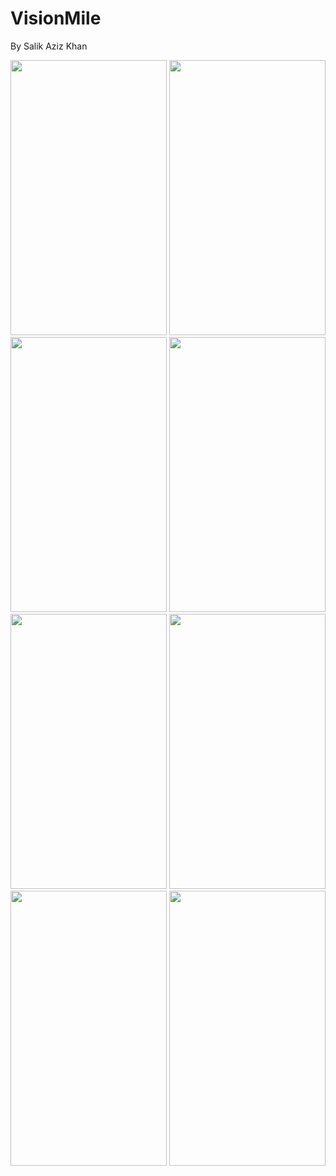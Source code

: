 # VisionMile

By Salik Aziz Khan

<img src="https://user-images.githubusercontent.com/76683360/151568563-29a037c3-41c7-44ce-9e7f-2dc6501d5cd3.png" width="250" height="440" />


<img src="https://user-images.githubusercontent.com/76683360/151568578-28ba704c-6cf8-4a65-a650-a32ec4c46def.png" width="250" height="440" />


<img src="https://user-images.githubusercontent.com/76683360/151568583-bfcd7769-d7e3-43f5-9647-79a4224141c2.png" width="250" height="440" />


<img src="https://user-images.githubusercontent.com/76683360/151568586-ac8715fd-cefc-4287-8676-248238b0e10d.png" width="250" height="440" />


<img src="https://user-images.githubusercontent.com/76683360/151568591-0f015e36-831d-4fda-b932-ddd66b72f409.png" width="250" height="440" />


<img src="https://user-images.githubusercontent.com/76683360/151568595-9eae4a41-ff69-42f8-8456-ede74df7569c.png" width="250" height="440" />


<img src="https://user-images.githubusercontent.com/76683360/151568601-50d0d3b9-b389-4531-beb4-235bf5d74051.png" width="250" height="440" />


<img src="https://user-images.githubusercontent.com/76683360/151568604-28af5e76-619a-48d5-ac14-673ce5a236a2.png" width="250" height="440" />


